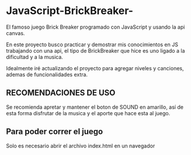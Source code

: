 # JavaScript-BrickBreaker-
El famoso juego Brick Breaker programado con JavaScript y usando la api canvas.

En este proyecto busco practicar y demostrar mis conocimientos en JS trabajando con una api, el tipo de BrickBreaker que hice
es uno ligado a la dificultad y a la musica.

Idealmente iré actualizando el proyecto para agregar niveles y canciones, ademas de funcionalidades extra.


<h2>RECOMENDACIONES DE USO</h2>
Se recomienda apretar y mantener el boton de SOUND en amarillo, así de esta forma
disfrutar de la musica y el aporte que hace esta al juego.



<h2>Para poder correr el juego</h2>
Solo es necesario abrir el archivo index.html en un navegador




